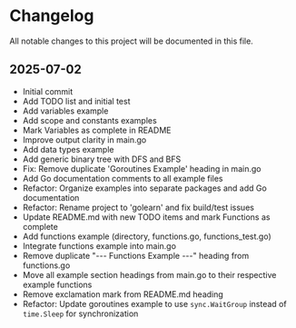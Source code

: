 # Changelog

All notable changes to this project will be documented in this file.

## 2025-07-02
- Initial commit
- Add TODO list and initial test
- Add variables example
- Add scope and constants examples
- Mark Variables as complete in README
- Improve output clarity in main.go
- Add data types example
- Add generic binary tree with DFS and BFS
- Fix: Remove duplicate 'Goroutines Example' heading in main.go
- Add Go documentation comments to all example files
- Refactor: Organize examples into separate packages and add Go documentation
- Refactor: Rename project to 'golearn' and fix build/test issues
- Update README.md with new TODO items and mark Functions as complete
- Add functions example (directory, functions.go, functions_test.go)
- Integrate functions example into main.go
- Remove duplicate "--- Functions Example ---" heading from functions.go
- Move all example section headings from main.go to their respective example functions
- Remove exclamation mark from README.md heading
- Refactor: Update goroutines example to use `sync.WaitGroup` instead of `time.Sleep` for synchronization